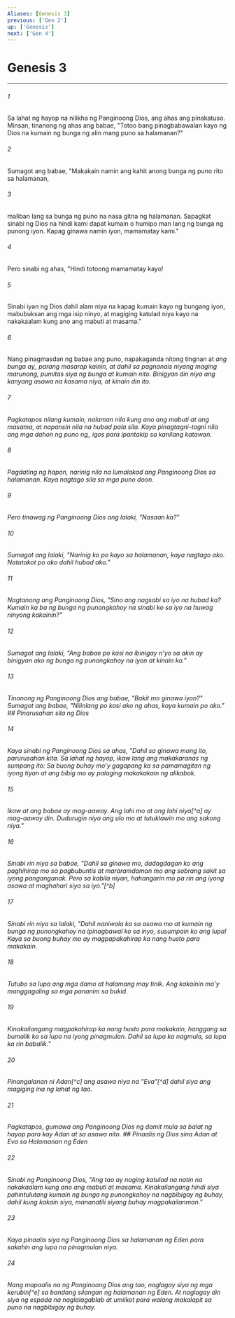 ```yaml
---
Aliases: [Genesis 3]
previous: ['Gen 2']
up: ['Genesis']
next: ['Gen 4']
---
```

# Genesis 3

***






















###### 1 










Sa lahat ng hayop na nilikha ng Panginoong Dios, ang ahas ang pinakatuso. Minsan, tinanong ng ahas ang babae, "Totoo bang pinagbabawalan kayo ng Dios na kumain ng bunga ng alin mang puno sa halamanan?" 





















###### 2 










Sumagot ang babae, "Makakain namin ang kahit anong bunga ng puno rito sa halamanan, 





















###### 3 










maliban lang sa bunga ng puno na nasa gitna ng halamanan. Sapagkat sinabi ng Dios na hindi kami dapat kumain o humipo man lang ng bunga ng punong iyon. Kapag ginawa namin iyon, mamamatay kami." 





















###### 4 










Pero sinabi ng ahas, "Hindi totoong mamamatay kayo! 





















###### 5 










Sinabi iyan ng Dios dahil alam niya na kapag kumain kayo ng bungang iyon, mabubuksan ang mga isip ninyo, at magiging katulad niya kayo na nakakaalam kung ano ang mabuti at masama." 





















###### 6 










Nang pinagmasdan ng babae ang puno, napakaganda nitong tingnan at <i class="trans-change">ang bunga ay_ parang masarap kainin, at dahil sa pagnanais niyang maging marunong, pumitas siya ng bunga at kumain nito. Binigyan din niya ang kanyang asawa na kasama niya, at kinain din ito. 





















###### 7 










Pagkatapos nilang kumain, nalaman nila kung ano ang mabuti at ang masama, at napansin nila na hubad pala sila. Kaya pinagtagni-tagni nila ang mga dahon ng <i class="trans-change">puno ng_ igos para ipantakip sa kanilang katawan. 





















###### 8 










Pagdating ng hapon, narinig nila na lumalakad ang Panginoong Dios sa halamanan. Kaya nagtago sila sa mga puno doon. 





















###### 9 










Pero tinawag ng Panginoong Dios ang lalaki, "Nasaan ka?" 





















###### 10 










Sumagot ang lalaki, "Narinig ko po kayo sa halamanan, kaya nagtago ako. Natatakot po ako dahil hubad ako." 





















###### 11 










Nagtanong ang Panginoong Dios, "Sino ang nagsabi sa iyo na hubad ka? Kumain ka ba ng bunga ng punongkahoy na sinabi ko sa iyo na huwag ninyong kakainin?" 





















###### 12 










Sumagot ang lalaki, "Ang babae po kasi na ibinigay nʼyo sa akin ay binigyan ako ng bunga ng punongkahoy na iyon at kinain ko." 





















###### 13 










Tinanong ng Panginoong Dios ang babae, "Bakit mo ginawa iyon?" Sumagot ang babae, "Nilinlang po kasi ako ng ahas, kaya kumain po ako." ## Pinarusahan sila ng Dios 





















###### 14 










Kaya sinabi ng Panginoong Dios sa ahas, "Dahil sa ginawa mong ito, parurusahan kita. Sa lahat ng hayop, ikaw lang ang makakaranas ng sumpang ito: Sa buong buhay moʼy gagapang ka sa pamamagitan ng iyong tiyan at ang bibig mo ay palaging makakakain ng alikabok. 





















###### 15 










Ikaw at ang babae ay mag-aaway. Ang lahi mo at ang lahi niya[^a] ay mag-aaway din. Dudurugin niya ang ulo mo at tutuklawin mo ang sakong niya." 





















###### 16 










Sinabi rin niya sa babae, "Dahil sa ginawa mo, dadagdagan ko ang paghihirap mo sa pagbubuntis at mararamdaman mo ang sobrang sakit sa iyong panganganak. Pero sa kabila niyan, hahangarin mo pa rin ang iyong asawa at maghahari siya sa iyo."[^b] 





















###### 17 










Sinabi rin niya sa lalaki, "Dahil naniwala ka sa asawa mo at kumain ng bunga ng punongkahoy na ipinagbawal ko sa inyo, susumpain ko ang lupa! Kaya sa buong buhay mo ay magpapakahirap ka nang husto para makakain. 





















###### 18 










Tutubo sa lupa ang mga damo at halamang may tinik. Ang kakainin moʼy manggagaling sa mga pananim sa bukid. 





















###### 19 










Kinakailangang magpakahirap ka nang husto para makakain, hanggang sa bumalik ka sa lupa na iyong pinagmulan. Dahil sa lupa ka nagmula, sa lupa ka rin babalik." 





















###### 20 










Pinangalanan ni Adan[^c] ang asawa niya na "Eva"[^d] dahil siya ang magiging ina ng lahat ng tao. 





















###### 21 










Pagkatapos, gumawa ang Panginoong Dios ng damit mula sa balat ng hayop para kay Adan at sa asawa nito. ## Pinaalis ng Dios sina Adan at Eva sa Halamanan ng Eden 





















###### 22 










Sinabi ng Panginoong Dios, "Ang tao ay naging katulad na natin na nakakaalam kung ano ang mabuti at masama. Kinakailangang hindi siya pahintulutang kumain ng bunga ng punongkahoy na nagbibigay ng buhay, dahil kung kakain siya, mananatili siyang buhay magpakailanman." 





















###### 23 










Kaya pinaalis siya ng Panginoong Dios sa halamanan ng Eden para sakahin ang lupa na pinagmulan niya. 





















###### 24 










Nang mapaalis na ng Panginoong Dios ang tao, naglagay siya ng mga kerubin[^e] sa bandang silangan ng halamanan ng Eden. At naglagay din siya ng espada na naglalagablab at umiikot para walang makalapit sa puno na nagbibigay ng buhay.

